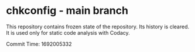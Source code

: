 # chkconfig - main branch

This repository contains frozen state of the repository.
Its history is cleared. It is used only for static code
analysis with Codacy.

Commit Time: 1692005332